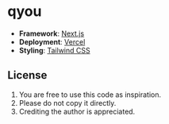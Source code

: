 # qyou

-   **Framework**: [Next.js](https://nextjs.org/)
-   **Deployment**: [Vercel](https://vercel.com)
-   **Styling**: [Tailwind CSS](https://tailwindcss.com)

## License

1. You are free to use this code as inspiration.
2. Please do not copy it directly.
3. Crediting the author is appreciated.
